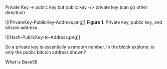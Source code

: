 Private Key -> public key
but 
public key -/> private key (can go other direction)


![[PrivateKey-PublicKey-Address.png]]
**Figure 1**. Private key, public key, and bitcoin address


![[Hash-PublicKey-to-Address.png]]


So a private key is essentially a random number. In the block explorer, is only the public bitcoin address shown? 

What is Base58




